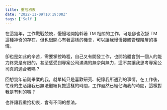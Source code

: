 ```yaml
---
title: 重拾初衷
date: "2022-11-09T10:19:00Z"
tags: ['Self']
---
```


在這幾年，工作戰戰兢兢，慢慢地開始幹著 TM 相關的工作，可是卻也沒掛 TM 這種神奇的存在，但也很開心有著這樣的機會，可以讓我慢慢接觸管理階層的事情。

卻也是如此的辛苦，需要掌控時程，自己又有開發工作，也開始體會到一個人的能力終究是有限的，甚至感受到專案公司滿滿的無奈與無力，這不禁讓我思考專案公司真的適合我嗎 ?

回想幾年前剛畢業的我，就單純只是喜歡研究、紀錄我所遇到的事情，在工作後，忙碌的生活讓我已無法繼續負擔這樣的時間，工作嚴然已經佔滿我的時間，這樣對我是有利的嗎 ?

也許讓我重拾初衷，會有不同的想法。
